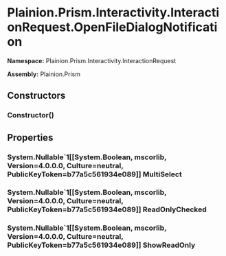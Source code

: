 
# Plainion.Prism.Interactivity.InteractionRequest.OpenFileDialogNotification

**Namespace:** Plainion.Prism.Interactivity.InteractionRequest

**Assembly:** Plainion.Prism


## Constructors

### Constructor()


## Properties

### System.Nullable`1[[System.Boolean, mscorlib, Version=4.0.0.0, Culture=neutral, PublicKeyToken=b77a5c561934e089]] MultiSelect

### System.Nullable`1[[System.Boolean, mscorlib, Version=4.0.0.0, Culture=neutral, PublicKeyToken=b77a5c561934e089]] ReadOnlyChecked

### System.Nullable`1[[System.Boolean, mscorlib, Version=4.0.0.0, Culture=neutral, PublicKeyToken=b77a5c561934e089]] ShowReadOnly
